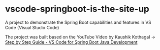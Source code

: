# vscode-springboot-is-the-site-up

A project to demonstrate the Spring Boot capabilities and features in VS Code (Visual Studio Code)

The project was built based on the YouTube Video by Kaushik Kothagal -> [Step by Step Guide - VS Code for Spring Boot Java Development](https://www.youtube.com/watch?v=uq4GjRF_860)
